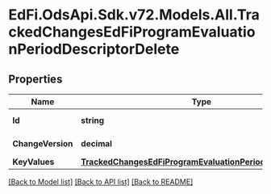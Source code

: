 # EdFi.OdsApi.Sdk.v72.Models.All.TrackedChangesEdFiProgramEvaluationPeriodDescriptorDelete

## Properties

Name | Type | Description | Notes
------------ | ------------- | ------------- | -------------
**Id** | **string** | Resource identifier | [optional] 
**ChangeVersion** | **decimal** | Change version | [optional] 
**KeyValues** | [**TrackedChangesEdFiProgramEvaluationPeriodDescriptorKey**](TrackedChangesEdFiProgramEvaluationPeriodDescriptorKey.md) |  | [optional] 

[[Back to Model list]](../../README.md#documentation-for-models) [[Back to API list]](../../README.md#documentation-for-api-endpoints) [[Back to README]](../../README.md)

